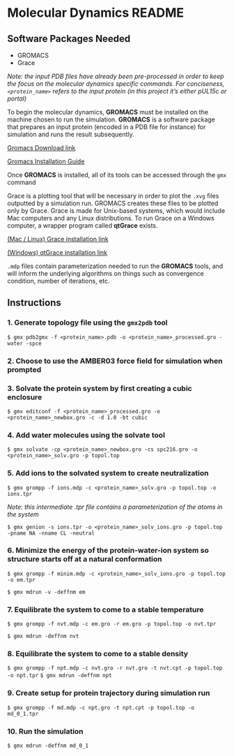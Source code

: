  # Molecular Dynamics README
 
 ## Software Packages Needed
 - GROMACS
 - Grace

*Note: the input PDB files have already been pre-processed in order to keep the focus on the molecular dynamics specific commands. For conciseness, `<protein_name>` refers to the input protein (in this project it’s either pUL15c or portal)*

To begin the molecular dynamics, **GROMACS** must be installed on the machine chosen to run the simulation. **GROMACS** is a software package that prepares an input protein (encoded in a PDB file for instance) for simulation and runs the result subsequently.

[Gromacs Download link](https://manual.gromacs.org/documentation/2021.4/download.html)

[Gromacs Installation Guide](https://manual.gromacs.org/documentation/current/install-guide/index.html)

Once **GROMACS** is installed, all of its tools can be accessed through the `gmx` command

Grace is a plotting tool that will be necessary in order to plot the `.xvg` files outputted by a simulation run. GROMACS creates these files to be plotted only by Grace. Grace is made for Unix-based systems, which would include Mac computers and any Linux distributions. To run Grace on a Windows computer, a wrapper program called **qtGrace** exists.

[(Mac / Linux) Grace installation link](https://formulae.brew.sh/formula/grace#default)

[(Windows) qtGrace installation link](https://sourceforge.net/projects/qtgrace/)

`.mdp` files contain parameterization needed to run the **GROMACS** tools, and will inform the underlying algorithms on things such as convergence condition, number of iterations, etc.

## Instructions
### 1. Generate topology file using the `gmx2pdb` tool

`$ gmx pdb2gmx -f <protein_name>.pdb -o <protein_name>_processed.gro -water -spce`

### 2. Choose to use the **AMBER03** force field for simulation when prompted 
### 3. Solvate the protein system by first creating a cubic enclosure

`$ gmx editconf -f <protein_name>_processed.gro -o <protein_name>_newbox.gro -c -d 1.0 -bt cubic`
### 4. Add water molecules using the solvate tool

`$ gmx solvate -cp <protein_name>_newbox.gro -cs spc216.gro -o <protein_name>_solv.gro -p topol.top`

### 5. Add ions to the solvated system to create neutralization

`$ gmx grompp -f ions.mdp -c <protein_name>_solv.gro -p topol.top -o ions.tpr`

*Note: this intermediate .tpr file contains a parameterization of the atoms in the system*

`$ gmx genion -s ions.tpr -o <protein_name>_solv_ions.gro -p topol.top -pname NA -nname CL -neutral`

### 6. Minimize the energy of the protein-water-ion system so structure starts off at a natural conformation

`$ gmx grompp -f minim.mdp -c <protein_name>_solv_ions.gro -p topol.top -o em.tpr`

`$ gmx mdrun -v -deffnm em`

### 7. Equilibrate the system to come to a stable temperature


`$ gmx grompp -f nvt.mdp -c em.gro -r em.gro -p topol.top -o nvt.tpr`

`$ gmx mdrun -deffnm nvt`

### 8. Equilibrate the system to come to a stable density

`$ gmx grompp -f npt.mdp -c nvt.gro -r nvt.gro -t nvt.cpt -p topol.top -o npt.tpr`
`$ gmx mdrun -deffnm npt`

### 9. Create setup for protein trajectory during simulation run

`$ gmx grompp -f md.mdp -c npt.gro -t npt.cpt -p topol.top -o md_0_1.tpr`

### 10. Run the simulation

`$ gmx mdrun -deffnm md_0_1`
